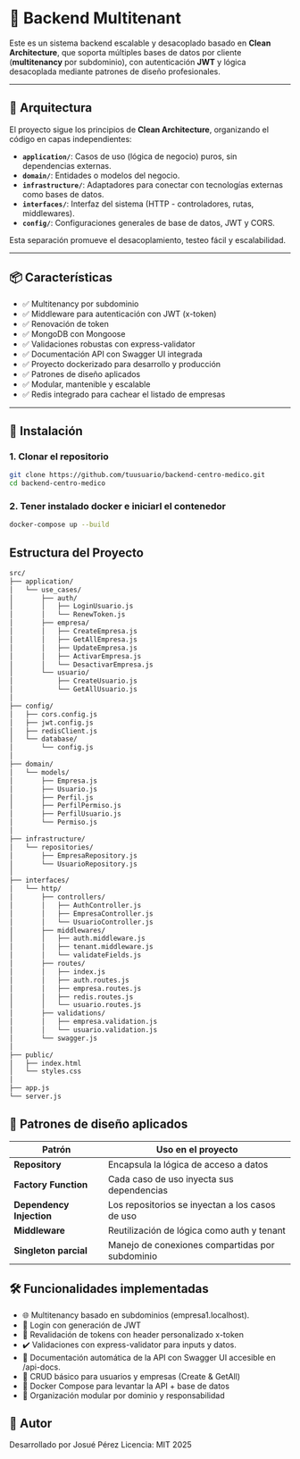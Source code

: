 # 🏥 Backend Multitenant 

Este es un sistema backend escalable y desacoplado basado en **Clean Architecture**, que soporta múltiples bases de datos por cliente (**multitenancy** por subdominio), con autenticación **JWT** y lógica desacoplada mediante patrones de diseño profesionales.

---

## 🧱 Arquitectura

El proyecto sigue los principios de **Clean Architecture**, organizando el código en capas independientes:

- **`application/`**: Casos de uso (lógica de negocio) puros, sin dependencias externas.
- **`domain/`**: Entidades o modelos del negocio.
- **`infrastructure/`**: Adaptadores para conectar con tecnologías externas como bases de datos.
- **`interfaces/`**: Interfaz del sistema (HTTP - controladores, rutas, middlewares).
- **`config/`**: Configuraciones generales de base de datos, JWT y CORS.

Esta separación promueve el desacoplamiento, testeo fácil y escalabilidad.

---

## 📦 Características

- ✅ Multitenancy por subdominio
- ✅ Middleware para autenticación con JWT (x-token)
- ✅ Renovación de token
- ✅ MongoDB con Mongoose
- ✅ Validaciones robustas con express-validator
- ✅ Documentación API con Swagger UI integrada
- ✅ Proyecto dockerizado para desarrollo y producción
- ✅ Patrones de diseño aplicados
- ✅ Modular, mantenible y escalable
- ✅ Redis integrado para cachear el listado de empresas


---

## 🚀 Instalación

### 1. Clonar el repositorio

```bash
git clone https://github.com/tuusuario/backend-centro-medico.git
cd backend-centro-medico

```
### 2. Tener instalado docker e iniciarl el contenedor

```bash
docker-compose up --build
```

## Estructura del Proyecto

```bash
src/
├── application/
│   └── use_cases/
│       ├── auth/
│       │   ├── LoginUsuario.js
│       │   └── RenewToken.js
│       ├── empresa/
│       │   ├── CreateEmpresa.js
│       │   ├── GetAllEmpresa.js         
│       │   ├── UpdateEmpresa.js         
│       │   ├── ActivarEmpresa.js       
│       │   └── DesactivarEmpresa.js      
│       └── usuario/
│           ├── CreateUsuario.js
│           └── GetAllUsuario.js
│
├── config/
│   ├── cors.config.js
│   ├── jwt.config.js
│   ├── redisClient.js                  
│   └── database/
│       └── config.js
│
├── domain/
│   └── models/
│       ├── Empresa.js
│       ├── Usuario.js
│       ├── Perfil.js
│       ├── PerfilPermiso.js
│       ├── PerfilUsuario.js
│       └── Permiso.js
│
├── infrastructure/
│   └── repositories/
│       ├── EmpresaRepository.js
│       └── UsuarioRepository.js
│
├── interfaces/
│   └── http/
│       ├── controllers/
│       │   ├── AuthController.js
│       │   ├── EmpresaController.js   
│       │   └── UsuarioController.js
│       ├── middlewares/
│       │   ├── auth.middleware.js
│       │   ├── tenant.middleware.js
│       │   └── validateFields.js
│       ├── routes/
│       │   ├── index.js
│       │   ├── auth.routes.js
│       │   ├── empresa.routes.js
│       │   ├── redis.routes.js           
│       │   └── usuario.routes.js
│       ├── validations/
│       │   ├── empresa.validation.js
│       │   └── usuario.validation.js
│       └── swagger.js
│
├── public/
│   ├── index.html
│   └── styles.css
│
├── app.js
└── server.js
```

## 🧠 Patrones de diseño aplicados

| Patrón                   | Uso en el proyecto                              |
| ------------------------ | ----------------------------------------------- |
| **Repository**           | Encapsula la lógica de acceso a datos           |
| **Factory Function**     | Cada caso de uso inyecta sus dependencias       |
| **Dependency Injection** | Los repositorios se inyectan a los casos de uso |
| **Middleware**           | Reutilización de lógica como auth y tenant      |
| **Singleton parcial**    | Manejo de conexiones compartidas por subdominio |



## 🛠 Funcionalidades implementadas

- 🌐 Multitenancy basado en subdominios (empresa1.localhost).
- 🔐 Login con generación de JWT
- 🔁 Revalidación de tokens con header personalizado x-token
- ✔️ Validaciones con express-validator para inputs y datos.
- 📄 Documentación automática de la API con Swagger UI accesible en /api-docs.
- 👥 CRUD básico para usuarios y empresas (Create & GetAll)
- 🐳 Docker Compose para levantar la API + base de datos
- 🧱 Organización modular por dominio y responsabilidad


## 🧾 Autor

Desarrollado por Josué Pérez
Licencia: MIT
2025